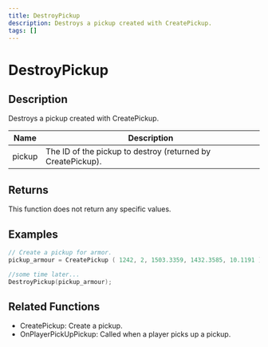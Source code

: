 ```yaml
---
title: DestroyPickup
description: Destroys a pickup created with CreatePickup.
tags: []
---
```


# DestroyPickup

<TagLinks />

## Description

Destroys a pickup created with CreatePickup.

| Name   | Description                                                 |
| ------ | ----------------------------------------------------------- |
| pickup | The ID of the pickup to destroy (returned by CreatePickup). |

## Returns

This function does not return any specific values.

## Examples

```c
// Create a pickup for armor.
pickup_armour = CreatePickup ( 1242, 2, 1503.3359, 1432.3585, 10.1191 );

//some time later...
DestroyPickup(pickup_armour);
```

## Related Functions

- CreatePickup: Create a pickup.
- OnPlayerPickUpPickup: Called when a player picks up a pickup.
